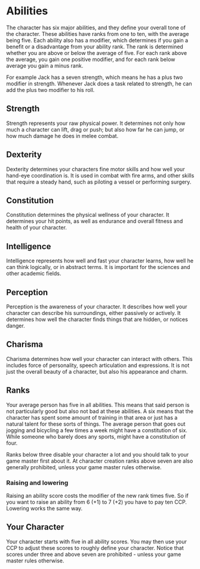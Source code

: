 # Abilities

The character has six major abilities, and they define your overall tone of the
character. These abilities have ranks from one to ten, with the average being
five. Each ability also has a modifier, which determines if you gain a benefit
or a disadvantage from your ability rank. The rank is determined whether you are
above or below the average of five. For each rank above the average, you gain
one positive modifier, and for each rank below average you gain a minus rank.

For example Jack has a seven strength, which means he has a plus two modifier
in strength. Whenever Jack does a task related to strength, he can add the plus
two modifier to his roll.

## <i class="fa fa-2x icon-strength icon-strength-h1"></i> Strength
Strength represents your raw physical power. It determines not
only how much a character can lift, drag or push; but also how far he can jump,
or how much damage he does in melee combat.

## <i class="fa fa-2x icon-dexterity icon-dexterity-h1"></i> Dexterity
Dexterity determines your characters fine motor skills and how
well your hand-eye coordination is. It is used in combat with fire arms, and
other skills that require a steady hand, such as piloting a vessel or performing
surgery.

## <i class="fa fa-2x icon-constitution icon-constitution-h1"></i> Constitution
Constitution determines the physical wellness of your
character. It determines your hit points, as well as endurance and overall
fitness and health of your character.

## <i class="fa fa-2x icon-intelligence icon-intelligence-h1"></i> Intelligence
Intelligence represents how well and fast your character
learns, how well he can think logically, or in abstract terms. It is important
for the sciences and other academic fields.

## <i class="fa fa-2x icon-perception icon-perception-h1"></i> Perception
Perception is the awareness of your character. It describes
how well your character can describe his surroundings, either passively or
actively. It determines how well the character finds things that are hidden,
or notices danger.

## <i class="fa fa-2x icon-charisma icon-charisma-h1"></i> Charisma
Charisma determines how well your character can interact with
others. This includes force of personality, speech articulation and expressions.
It is not just the overall beauty of a character, but also his appearance and
charm.

## Ranks

Your average person has five in all abilities. This means that said person is
not particularly good but also not bad at these abilities. A six means that the
character has spent some amount of training in that area or just has a
natural talent for these sorts of things. The average person that goes out
jogging and bicycling a few times a week might have a constitution of six.
While someone who barely does any sports, might have a constitution of four.

Ranks below three disable your character a lot and you should talk to your
game master first about it. At character creation ranks above seven are also
generally prohibited, unless your game master rules otherwise.

### Raising and lowering

Raising an ability score costs the modifier of the new rank times five. So if
you want to raise an ability from 6 (+1) to 7 (+2) you have to pay ten CCP.
Lowering works the same way.

## Your Character

Your character starts with five in all ability scores. You may then use your
CCP to adjust these scores to roughly define your character. Notice that scores
under three and above seven are prohibited - unless your game master rules
otherwise.
